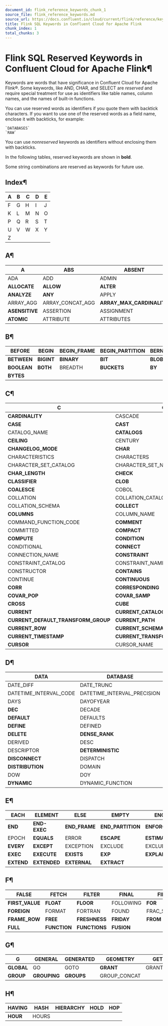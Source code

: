 ```yaml
---
document_id: flink_reference_keywords_chunk_1
source_file: flink_reference_keywords.md
source_url: https://docs.confluent.io/cloud/current/flink/reference/keywords.html
title: Flink SQL Keywords in Confluent Cloud for Apache Flink
chunk_index: 1
total_chunks: 3
---
```


# Flink SQL Reserved Keywords in Confluent Cloud for Apache Flink¶

Keywords are words that have significance in Confluent Cloud for Apache Flink®. Some keywords, like AND, CHAR, and SELECT are _reserved_ and require special treatment for use as identifiers like table names, column names, and the names of built-in functions.

You can use reserved words as identifiers if you quote them with backtick characters. If you want to use one of the reserved words as a field name, enclose it with backticks, for example:

    `DATABASES`
    `RAW`

You can use _nonreserved_ keywords as identifiers without enclosing them with backticks.

In the following tables, reserved keywords are shown in **bold**.

Some string combinations are reserved as keywords for future use.

## Index¶

A | B | C | D | E
---|---|---|---|---
F | G | H | I | J
K | L | M | N | O
P | Q | R | S | T
U | V | W | X | Y
Z |  |  |  |

## A¶

A | **ABS** | ABSENT | ABSOLUTE | ACTION
---|---|---|---|---
ADA | ADD | ADMIN | AFTER | **ALL**
**ALLOCATE** | **ALLOW** | **ALTER** | ALWAYS | **AND**
**ANALYZE** | **ANY** | APPLY | **ARE** | **ARRAY**
ARRAY_AGG | ARRAY_CONCAT_AGG | **ARRAY_MAX_CARDINALITY** | **AS** | ASC
**ASENSITIVE** | ASSERTION | ASSIGNMENT | **ASYMMETRIC** | **AT**
**ATOMIC** | ATTRIBUTE | ATTRIBUTES | **AUTHORIZATION** | **AVG**

## B¶

BEFORE | **BEGIN** | **BEGIN_FRAME** | **BEGIN_PARTITION** | BERNOULLI
---|---|---|---|---
**BETWEEN** | **BIGINT** | **BINARY** | **BIT** | **BLOB**
**BOOLEAN** | **BOTH** | BREADTH | **BUCKETS** | **BY**
**BYTES** |  |  |  |

## C¶

C | **CALL** | **CALLED**
---|---|---
**CARDINALITY** | CASCADE | **CASCADED**
**CASE** | **CAST** | CATALOG
CATALOG_NAME | **CATALOGS** | **CEIL**
**CEILING** | CENTURY | CHAIN
**CHANGELOG_MODE** | **CHAR** | **CHARACTER**
CHARACTERISTICS | CHARACTERS | **CHARACTER_LENGTH**
CHARACTER_SET_CATALOG | CHARACTER_SET_NAME | CHARACTER_SET_SCHEMA
**CHAR_LENGTH** | **CHECK** | CLASS_ORIGIN
**CLASSIFIER** | **CLOB** | **CLOSE**
**COALESCE** | COBOL | **COLLATE**
COLLATION | COLLATION_CATALOG | COLLATION_NAME
COLLATION_SCHEMA | **COLLECT** | **COLUMN**
**COLUMNS** | COLUMN_NAME | COMMAND_FUNCTION
COMMAND_FUNCTION_CODE | **COMMENT** | **COMMIT**
COMMITTED | **COMPACT** | **COMPILE**
**COMPUTE** | **CONDITION** | CONDITION_NUMBER
CONDITIONAL | **CONNECT** | CONNECTION
CONNECTION_NAME | **CONSTRAINT** | CONSTRAINTS
CONSTRAINT_CATALOG | CONSTRAINT_NAME | CONSTRAINT_SCHEMA
CONSTRUCTOR | **CONTAINS** | CONTAINS_SUBSTR
CONTINUE | **CONTINUOUS** | **CONVERT**
**CORR** | **CORRESPONDING** | **COUNT**
**COVAR_POP** | **COVAR_SAMP** | **CREATE**
**CROSS** | **CUBE** | **CUME_DIST**
**CURRENT** | **CURRENT_CATALOG** | **CURRENT_DATE**
**CURRENT_DEFAULT_TRANSFORM_GROUP** | **CURRENT_PATH** | **CURRENT_ROLE**
**CURRENT_ROW** | **CURRENT_SCHEMA** | **CURRENT_TIME**
**CURRENT_TIMESTAMP** | **CURRENT_TRANSFORM_GROUP_FOR_TYPE** | **CURRENT_USER**
**CURSOR** | CURSOR_NAME | **CYCLE**

## D¶

DATA | DATABASE | **DATABASES** | **DATE**
---|---|---|---
DATE_DIFF | DATE_TRUNC | **DATETIME** | DATETIME_DIFF
DATETIME_INTERVAL_CODE | DATETIME_INTERVAL_PRECISION | **DAY** | DAYOFWEEK
DAYS | DAYOFYEAR | DATETIME_TRUNC | **DEALLOCATE**
**DEC** | DECADE | **DECIMAL** | **DECLARE**
**DEFAULT** | DEFAULTS | DEFERRABLE | DEFERRED
**DEFINE** | DEFINED | DEFINER | DEGREE
**DELETE** | **DENSE_RANK** | DEPTH | **DEREF**
DERIVED | DESC | **DESCRIBE** | DESCRIPTION
DESCRIPTOR | **DETERMINISTIC** | DIAGNOSTICS | **DISALLOW**
**DISCONNECT** | DISPATCH | **DISTINCT** | **DISTRIBUTED**
**DISTRIBUTION** | DOMAIN | DOT | **DOUBLE**
DOW | DOY | **DRAIN** | **DROP**
**DYNAMIC** | DYNAMIC_FUNCTION | DYNAMIC_FUNCTION_CODE |

## E¶

**EACH** | **ELEMENT** | **ELSE** | **EMPTY** | ENCODING
---|---|---|---|---
**END** | **END-EXEC** | **END_FRAME** | **END_PARTITION** | **ENFORCED**
EPOCH | **EQUALS** | ERROR | **ESCAPE** | **ESTIMATED_COST**
**EVERY** | **EXCEPT** | EXCEPTION | EXCLUDE | EXCLUDING
**EXEC** | **EXECUTE** | **EXISTS** | **EXP** | **EXPLAIN**
**EXTEND** | **EXTENDED** | **EXTERNAL** | **EXTRACT** |

## F¶

**FALSE** | **FETCH** | **FILTER** | FINAL | FIRST
---|---|---|---|---
**FIRST_VALUE** | **FLOAT** | **FLOOR** | FOLLOWING | **FOR**
**FOREIGN** | FORMAT | FORTRAN | FOUND | FRAC_SECOND
**FRAME_ROW** | **FREE** | **FRESHNESS** | **FRIDAY** | **FROM**
**FULL** | **FUNCTION** | **FUNCTIONS** | **FUSION** |

## G¶

G | GENERAL | GENERATED | GEOMETRY | **GET**
---|---|---|---|---
**GLOBAL** | GO | GOTO | **GRANT** | GRANTED
**GROUP** | **GROUPING** | **GROUPS** | GROUP_CONCAT |

## H¶

**HAVING** | **HASH** | HIERARCHY | **HOLD** | HOP
---|---|---|---|---
**HOUR** | HOURS |  |  |
